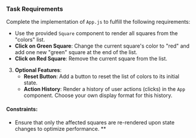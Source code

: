 ### Task Requirements

Complete the implementation of `App.js` to fulfill the following requirements:

- Use the provided `Square` component to render all squares from the "colors" list.
- **Click on Green Square**: Change the current square's color to "red" and add one new "green" square at the end of the list.
- **Click on Red Square**: Remove the current square from the list.

3. **Optional Features**:
    - **Reset Button**: Add a button to reset the list of colors to its initial state.
    - **Action History**: Render a history of user actions (clicks) in the `App` component. Choose your own display format for this history.

#### Constraints:
- Ensure that only the affected squares are re-rendered upon state changes to optimize performance.
  **